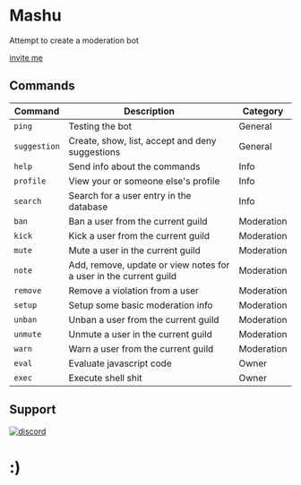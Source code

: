 # Mashu
Attempt to create a moderation bot

[invite me](https://discordapp.com/oauth2/authorize?client_id=419642001424646145&scope=bot&permissions=268823678&redirect_uri=https%3A%2F%2Fmashu.xyz%3Fredirect%3Ddiscordapp)

## Commands
| Command | Description | Category |
| ------- | ----------- | -------- |
| `ping` | Testing the bot | General |
| `suggestion` | Create, show, list, accept and deny suggestions | General |
| `help` | Send info about the commands | Info |
| `profile` | View your or someone else's profile | Info |
| `search` | Search for a user entry in the database | Info |
| `ban` | Ban a user from the current guild | Moderation |
| `kick` | Kick a user from the current guild | Moderation |
| `mute` | Mute a user in the current guild | Moderation |
| `note` | Add, remove, update or view notes for a user in the current guild | Moderation |
| `remove` | Remove a violation from a user | Moderation |
| `setup` | Setup some basic moderation info | Moderation |
| `unban` | Unban a user from the current guild | Moderation |
| `unmute` | Unmute a user in the current guild | Moderation |
| `warn` | Warn a user from the current guild | Moderation |
| `eval` | Evaluate javascript code | Owner |
| `exec` | Execute shell shit | Owner |

## Support
[![discord](https://discordapp.com/api/v6/guilds/240059867744698368/widget.png?style=banner2)](https://discord.gg/p895czC)

# :)
